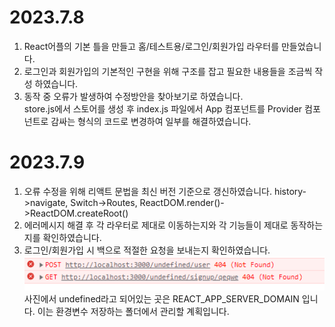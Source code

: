 # 2023.7.8
1. React어플의 기본 틀을 만들고 홈/테스트용/로그인/회원가입 라우터를 만들었습니다.
2. 로그인과 회원가입의 기본적인 구현을 위해 구조를 잡고 필요한 내용들을 조금씩 작성
   하였습니다.
3. 동작 중 오류가 발생하여 수정방안을 찾아보기로 하였습니다.   
   store.js에서 스토어를 생성 후 index.js 파일에서 App 컴포넌트를 Provider 컴포넌트로 감싸는 형식의 코드로 변경하여 일부를 해결하였습니다.

# 2023.7.9 
1. 오류 수정을 위해 리액트 문법을 최신 버전 기준으로 갱신하였습니다.
  history->navigate, Switch->Routes, ReactDOM.render()->ReactDOM.createRoot()
2. 에러메시지 해결 후 각 라우터로 제대로 이동하는지와 각 기능들이 제대로 동작하는지를
  확인하였습니다.
3. 로그인/회원가입 시 백으로 적절한 요청을 보내는지 확인하였습니다.
![참고사진](./README_img/로그인_회원가입_서버에요청.png)
사진에서 undefined라고 되어있는 곳은 REACT_APP_SERVER_DOMAIN 입니다. 
이는 환경변수 저장하는 폴더에서 관리할 계획입니다.
